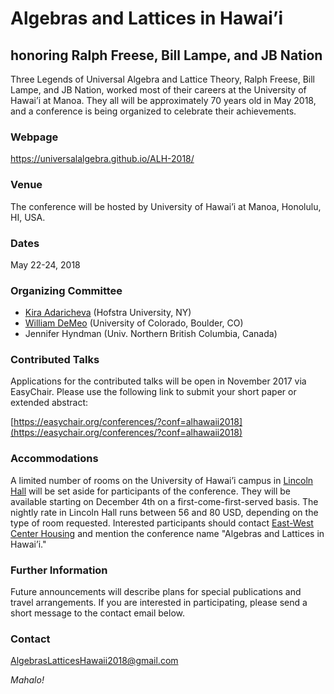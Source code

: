 # Algebras and Lattices in Hawai’i
## honoring Ralph Freese, Bill Lampe, and JB Nation

Three Legends of Universal Algebra and Lattice Theory, Ralph Freese, Bill Lampe, and JB Nation, worked most of their careers at the University of Hawai’i at Manoa. They all will be approximately 70 years old in May 2018, and a conference is being organized to celebrate their achievements.
 
### Webpage

https://universalalgebra.github.io/ALH-2018/

### Venue
The conference will be hosted by University of Hawai’i at Manoa, Honolulu, HI, USA.
 
### Dates  
May 22-24, 2018
 
### Organizing Committee
+ [Kira Adaricheva](mailto:Kira.Adaricheva@hofstra.edu) (Hofstra University, NY)  
+ [William DeMeo](mailto:williamdemeo@gmail.com) (University of Colorado, Boulder, CO)   
+ Jennifer Hyndman (Univ. Northern British Columbia, Canada)
 
### Contributed Talks 
Applications for the contributed talks will be open in November 2017 via EasyChair.  Please use the following link to submit your short paper or extended abstract:

[https://easychair.org/conferences/?conf=alhawaii2018](https://easychair.org/conferences/?conf=alhawaii2018)
 

### Accommodations

A limited number of rooms on the University of Hawai’i campus in [Lincoln Hall](https://www.eastwestcenter.org/about-ewc/housing/housing-facilities/lincoln-hall) will be set aside for participants of the conference.
They will be available starting on December 4th on a first-come-first-served basis.  The nightly rate in Lincoln Hall runs between 56 and 80 USD, depending 
on the type of room requested.
Interested participants should contact [East-West Center Housing](https://www.eastwestcenter.org/about-ewc/housing/conference-housing) and mention the conference name "Algebras and Lattices in Hawai’i."

### Further Information
Future announcements will describe plans for special publications and travel arrangements. If you are interested in participating, please send a short message to the contact email below.
 
### Contact
[AlgebrasLatticesHawaii2018@gmail.com](mailto:AlgebrasLatticesHawaii2018@gmail.com)
 
*Mahalo!*

